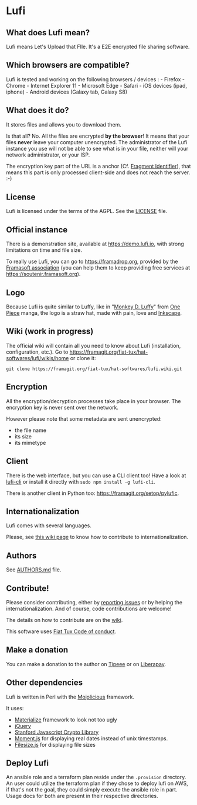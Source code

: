 # Lufi

## What does Lufi mean?

Lufi means Let's Upload that FIle. It's a E2E encrypted file sharing software.

## Which browsers are compatible?

Lufi is tested and working on the following browsers / devices :
    - Firefox
    - Chrome
    - Internet Explorer 11
    - Microsoft Edge
    - Safari
    - iOS devices (ipad, iphone)
    - Android devices (Galaxy tab, Galaxy S8)

## What does it do?

It stores files and allows you to download them.

Is that all? No. All the files are encrypted **by the browser**! It means that your files **never** leave your computer unencrypted.
The administrator of the Lufi instance you use will not be able to see what is in your file, neither will your network administrator, or your ISP.

The encryption key part of the URL is a anchor (Cf. [Fragment Identifier](https://en.wikipedia.org/wiki/Fragment_identifier)), that means this part is only processed client-side and does not reach the server. :-)

## License

Lufi is licensed under the terms of the AGPL. See the [LICENSE](LICENSE) file.

## Official instance

There is a demonstration site, available at <https://demo.lufi.io>, with strong limitations on time and file size.

To really use Lufi, you can go to <https://framadrop.org>, provided by the [Framasoft association](https://framasoft.org) (you can help them to keep providing free services at <https://soutenir.framasoft.org>).

## Logo

Because Lufi is quite similar to Luffy, like in "[Monkey D. Luffy](https://en.wikipedia.org/wiki/Monkey_D._Luffy)" from [One Piece](https://en.wikipedia.org/wiki/One_Piece) manga, the logo is a straw hat, made with pain, love and [Inkscape](https://inkscape.org/).

## Wiki (work in progress)

The official wiki will contain all you need to know about Lufi (installation, configuration, etc.). Go to <https://framagit.org/fiat-tux/hat-softwares/lufi/wikis/home> or clone it:

```
git clone https://framagit.org/fiat-tux/hat-softwares/lufi.wiki.git
```

## Encryption

All the encryption/decryption processes take place in your browser. The encryption key is never sent over the network.

However please note that some metadata are sent unencrypted:

* the file name
* its size
* its mimetype

## Client

There is the web interface, but you can use a CLI client too! Have a look at [lufi-cli](https://framagit.org/fiat-tux/hat-softwares/lufi-cli) or install it directly with `sudo npm install -g lufi-cli`.

There is another client in Python too: <https://framagit.org/setop/pylufic>.

## Internationalization

Lufi comes with several languages.

Please, see [this wiki page](https://framagit.org/fiat-tux/hat-softwares/lufi/wikis/contribute#internationalization) to know how to contribute to internationalization.

## Authors

See [AUTHORS.md](AUTHORS.md) file.

## Contribute!

Please consider contributing, either by [reporting issues](https://framagit.org/fiat-tux/hat-softwares/lufi/issues) or by helping the internationalization. And of course, code contributions are welcome!

The details on how to contribute are on the [wiki](https://framagit.org/fiat-tux/hat-softwares/lufi/wikis/contribute).

This software uses [Fiat Tux Code of conduct](https://framagit.org/fiat-tux/code-of-conduct/blob/master/README.md).

## Make a donation

You can make a donation to the author on [Tipeee](https://www.tipeee.com/fiat-tux) or on [Liberapay](https://liberapay.com/sky/).

## Other dependencies

Lufi is written in Perl with the [Mojolicious](http://mojolicio.us) framework.

It uses:

* [Materialize](http://materializecss.com/) framework to look not too ugly
* [jQuery](https://jquery.com)
* [Stanford Javascript Crypto Library](http://bitwiseshiftleft.github.com/sjcl/)
* [Moment.js](http://momentjs.com/) for displaying real dates instead of unix timestamps.
* [Filesize.js](http://filesizejs.com/) for displaying file sizes

## Deploy Lufi

An ansible role and a terraform plan reside under the `.provision` directory. An user could utilize the terraform plan if they chose to deploy lufi on AWS, if that's not the goal, they could simply execute the ansible role in part. Usage docs for both are present in their respective directories.
